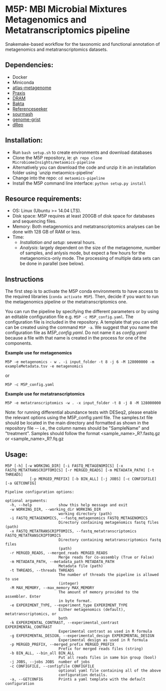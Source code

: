 # M5P: **MBI Microbial Mixtures Metagenomics and Metatranscriptomics pipeline**

Snakemake-based workflow for the taxonomic and functional annotation of metagenomics and metatranscriptomics datasets.

## Dependencies:
- Docker
- Miniconda
- [atlas-metagenome](https://github.com/metagenome-atlas/atlas)
- [Praxis](https://github.com/davidlevybooth/Praxis)
- [DRAM](https://github.com/shafferm/DRAM)
- [Bakta](https://github.com/oschwengers/bakta)
- [Referenceseeker](https://github.com/oschwengers/referenceseeker)
- [sourmash](https://github.com/sourmash-bio/sourmash)
- [genome-grist](https://github.com/dib-lab/genome-grist)
- [dRep](https://github.com/MrOlm/drep)


## Installation:
- Run `bash setup.sh` to create environments and download databases
- Clone the M5P repository, ie: `gh repo clone MicrobiomeInsights/metaomics-pipeline`
- Alternatively you can download the code and unzip it in an installation folder using `unzip metaomics-pipeline'
- Change into the repo: `cd metaomics-pipeline`
- Install the M5P command line interface: `python setup.py install`

## Resource requirements:
- OS: Linux (Ubuntu >= 14.04 LTS).
- Disk space: M5P requires at least 200GB of disk space for databases and sequencing files.
- Memory: Both metagenomics and metatranscriptomics analyses can be done with 128 GB of RAM or less.
- Time:
  - *Installation and setup*: several hours.
  - *Analysis*: largely dependent on the size of the metagenome, number of samples, and anlysis mode, but expect a few hours for the metagenomics-only mode. The processing of multiple data sets can be done in parallel (see below).

## Instructions

The first step is to activate the M5P conda environments to have access to the required libraries (`conda activate M5P`). Then, decide if you want to run the metagenomics pipeline or the metatranscriptomics one. 

You can run the pipeline by specifying the different parameters or by using an editable configuration file e.g. `M5P -c M5P_config.yaml`. The configuration file is included in the repository. A template that you can edit can be created using the command `M5P -a`.
We suggest that you name the configuration file as *M5P_config.yaml*. Do not name it as *config.yaml* because a file with that name is created in the process for one of the components.


**Example use for metagenomics**

`M5P -e metagenomics - w . -i input_folder -t 8 -j 6 -M 128000000 -m exampleMetadata.tsv -e metagenomics`

or 

`M5P -c M5P_config.yaml`


**Example use for metatranscriptomics**

`M5P -e metatranscriptomics -w . -x input_folder -t 8 -j 8 -M 128000000`

Note: for running differential abundance tests with DESeq2, please enable the relevant options using the M5P_config.yaml file. The samples.txt file should be located in the main directory and formatted as shown in the repository file -- i.e., the column names should be "SampleName" and "treatment".
Samples should follow the format <sample_name>_R?.fastq.gz or <sample_name>_R?.fq.gz


## Usage:
```
M5P [-h] [-w WORKING_DIR] [-i FASTQ_METAGENOMICS] [-x FASTQ_METATRANSCRIPTOMICS] [-r MERGED_READS] [-m METADATA_PATH] [-t THREADS]
           [-p MERGED_PREFIX] [-b BIN_ALL] [-j JOBS] [-c CONFIGFILE] [-a GETCONFIG] 

Pipeline configuration options:

optional arguments:
  -h, --help            show this help message and exit
  -w WORKING_DIR, --working_dir WORKING_DIR
                        working directory (path)
  -i FASTQ_METAGENOMICS, --fastq_metagenomics FASTQ_METAGENOMICS
                        Directory containing metagenomics fastq files (path)
  -x FASTQ_METATRANSCRIPTOMICS, --fastq_metatranscriptomics FASTQ_METATRANSCRIPTOMICS
                        Directory containing metatranscriptomics fastq files
                        (path)
  -r MERGED_READS, --merged_reads MERGED_READS
                        Merge reads for co-assembly (True or False)
  -m METADATA_PATH, --metadata_path METADATA_PATH
                        Metadata file (path)
  -t THREADS, --threads THREADS
                        The number of threads the pipeline is allowed to use
                        (integer)
  -M MAX_MEMORY, --max_memory MAX_MEMORY
                        The amount of memory provided to the assembler. Enter
                        in byte format.
  -e EXPERIMENT_TYPE, --experiment_type EXPERIMENT_TYPE
                        Either metagenomics (default), metatranscriptomics, or
                        both
  -k EXPERIMENTAL_CONTRAST, --experimental_contrast EXPERIMENTAL_CONTRAST
                        Experimental contrast as used in R formula
  -g EXPERIMENTAL_DESIGN, --experimental_design EXPERIMENTAL_DESIGN
                        Experimental design as used in R formula
  -p MERGED_PREFIX, --merged_prefix MERGED_PREFIX
                        Prefix for merged reads files (string)
  -b BIN_ALL, --bin_all BIN_ALL
                        Put all reads files in same bin group (bool)
  -j JOBS, --jobs JOBS  number of jobs
  -c CONFIGFILE, --configfile CONFIGFILE
                        optional yaml file containing all of the above
                        configuration details.
  -a, --GETCONFIG       Prints a yaml template with the default configuration
   ```
